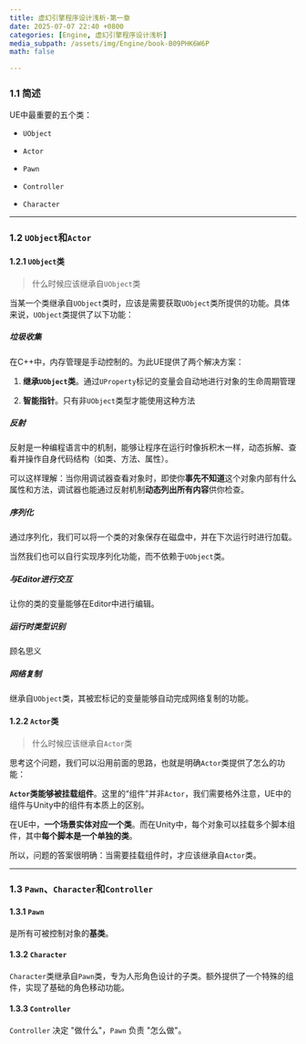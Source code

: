 ```yaml
---
title: 虚幻引擎程序设计浅析-第一章
date: 2025-07-07 22:40 +0800
categories: [Engine, 虚幻引擎程序设计浅析]
media_subpath: /assets/img/Engine/book-B09PHK6W6P
math: false

---
```


### 1.1 简述

UE中最重要的五个类：

- `UObject`

- `Actor`

- `Pawn`

- `Controller`

- `Character`

---

### 1.2 `UObject`和`Actor`

#### 1.2.1 `UObject`类

> 什么时候应该继承自`UObject`类

当某一个类继承自`UObject`类时，应该是需要获取`UObject`类所提供的功能。具体来说，`UObject`类提供了以下功能：

##### 垃圾收集

在C++中，内存管理是手动控制的。为此UE提供了两个解决方案：

1. **继承`UObject`类**。通过`UProperty`标记的变量会自动地进行对象的生命周期管理

2. **智能指针**。只有非`UObject`类型才能使用这种方法

##### 反射

反射是一种编程语言中的机制，能够让程序在运行时像拆积木一样，动态拆解、查看并操作自身代码结构（如类、方法、属性）。​

可以这样理解：当你用调试器查看对象时，即使你**事先不知道**这个对象内部有什么属性和方法，调试器也能通过反射机制**动态列出所有内容**供你检查。

##### 序列化

通过序列化，我们可以将一个类的对象保存在磁盘中，并在下次运行时进行加载。

当然我们也可以自行实现序列化功能，而不依赖于`UObject`类。

##### 与Editor进行交互

让你的类的变量能够在Editor中进行编辑。

##### 运行时类型识别

顾名思义

##### 网络复制

继承自`UObject`类，其被宏标记的变量能够自动完成网络复制的功能。

#### 1.2.2 `Actor`类

> 什么时候应该继承自`Actor`类

思考这个问题，我们可以沿用前面的思路，也就是明确`Actor`类提供了怎么的功能：

**`Actor`类能够被挂载组件**。这里的“组件”并非`Actor`，我们需要格外注意，UE中的组件与Unity中的组件有本质上的区别。

在UE中，**一个场景实体对应一个类**。而在Unity中，每个对象可以挂载多个脚本组件，其中**每个脚本是一个单独的类**。

所以，问题的答案很明确：当需要挂载组件时，才应该继承自`Actor`类。

---

### 1.3 `Pawn`、`Character`和`Controller`

#### 1.3.1 `Pawn`

是所有可被控制对象的**基类**​。

#### 1.3.2 `Character`

`Character`类继承自`Pawn`类，专为人形角色设计的子类。额外提供了一个特殊的组件，实现了基础的角色移动功能。

#### 1.3.3 `Controller`

`Controller` 决定 "做什么"，`Pawn` 负责 "怎么做"。